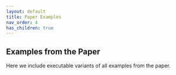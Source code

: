 ```yaml
---
layout: default
title: Paper Examples
nav_order: 4
has_children: true
---
```


## Examples from the Paper
Here we include executable variants of all examples from the paper.
